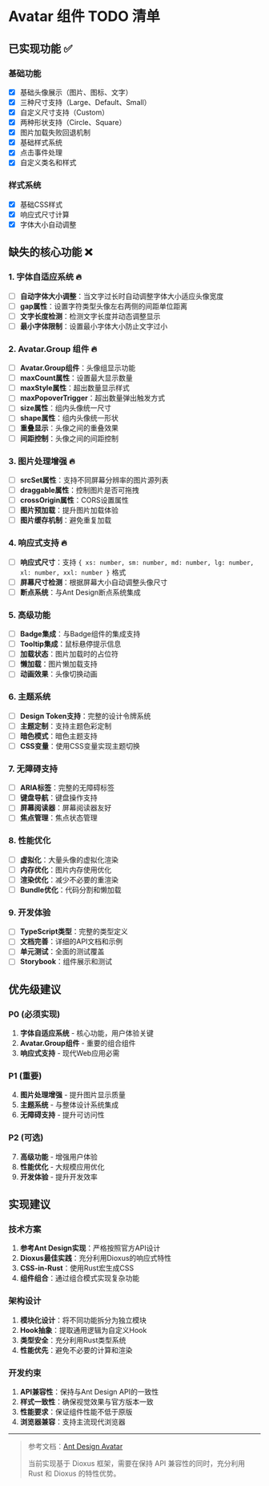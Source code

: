# Avatar 组件 TODO 清单

## 已实现功能 ✅

### 基础功能
- [x] 基础头像展示（图片、图标、文字）
- [x] 三种尺寸支持（Large、Default、Small）
- [x] 自定义尺寸支持（Custom）
- [x] 两种形状支持（Circle、Square）
- [x] 图片加载失败回退机制
- [x] 基础样式系统
- [x] 点击事件处理
- [x] 自定义类名和样式

### 样式系统
- [x] 基础CSS样式
- [x] 响应式尺寸计算
- [x] 字体大小自动调整

## 缺失的核心功能 ❌

### 1. 字体自适应系统 🔥
- [ ] **自动字体大小调整**：当文字过长时自动调整字体大小适应头像宽度
- [ ] **gap属性**：设置字符类型头像左右两侧的间距单位距离
- [ ] **文字长度检测**：检测文字长度并动态调整显示
- [ ] **最小字体限制**：设置最小字体大小防止文字过小

### 2. Avatar.Group 组件 🔥
- [ ] **Avatar.Group组件**：头像组显示功能
- [ ] **maxCount属性**：设置最大显示数量
- [ ] **maxStyle属性**：超出数量显示样式
- [ ] **maxPopoverTrigger**：超出数量弹出触发方式
- [ ] **size属性**：组内头像统一尺寸
- [ ] **shape属性**：组内头像统一形状
- [ ] **重叠显示**：头像之间的重叠效果
- [ ] **间距控制**：头像之间的间距控制

### 3. 图片处理增强 🔥
- [ ] **srcSet属性**：支持不同屏幕分辨率的图片源列表
- [ ] **draggable属性**：控制图片是否可拖拽
- [ ] **crossOrigin属性**：CORS设置属性
- [ ] **图片预加载**：提升图片加载体验
- [ ] **图片缓存机制**：避免重复加载

### 4. 响应式支持 🔥
- [ ] **响应式尺寸**：支持 `{ xs: number, sm: number, md: number, lg: number, xl: number, xxl: number }` 格式
- [ ] **屏幕尺寸检测**：根据屏幕大小自动调整头像尺寸
- [ ] **断点系统**：与Ant Design断点系统集成

### 5. 高级功能
- [ ] **Badge集成**：与Badge组件的集成支持
- [ ] **Tooltip集成**：鼠标悬停提示信息
- [ ] **加载状态**：图片加载时的占位符
- [ ] **懒加载**：图片懒加载支持
- [ ] **动画效果**：头像切换动画

### 6. 主题系统
- [ ] **Design Token支持**：完整的设计令牌系统
- [ ] **主题定制**：支持主题色彩定制
- [ ] **暗色模式**：暗色主题支持
- [ ] **CSS变量**：使用CSS变量实现主题切换

### 7. 无障碍支持
- [ ] **ARIA标签**：完整的无障碍标签
- [ ] **键盘导航**：键盘操作支持
- [ ] **屏幕阅读器**：屏幕阅读器友好
- [ ] **焦点管理**：焦点状态管理

### 8. 性能优化
- [ ] **虚拟化**：大量头像的虚拟化渲染
- [ ] **内存优化**：图片内存使用优化
- [ ] **渲染优化**：减少不必要的重渲染
- [ ] **Bundle优化**：代码分割和懒加载

### 9. 开发体验
- [ ] **TypeScript类型**：完整的类型定义
- [ ] **文档完善**：详细的API文档和示例
- [ ] **单元测试**：全面的测试覆盖
- [ ] **Storybook**：组件展示和测试

## 优先级建议

### P0 (必须实现)
1. **字体自适应系统** - 核心功能，用户体验关键
2. **Avatar.Group组件** - 重要的组合组件
3. **响应式支持** - 现代Web应用必需

### P1 (重要)
4. **图片处理增强** - 提升图片显示质量
5. **主题系统** - 与整体设计系统集成
6. **无障碍支持** - 提升可访问性

### P2 (可选)
7. **高级功能** - 增强用户体验
8. **性能优化** - 大规模应用优化
9. **开发体验** - 提升开发效率

## 实现建议

### 技术方案
1. **参考Ant Design实现**：严格按照官方API设计
2. **Dioxus最佳实践**：充分利用Dioxus的响应式特性
3. **CSS-in-Rust**：使用Rust宏生成CSS
4. **组件组合**：通过组合模式实现复杂功能

### 架构设计
1. **模块化设计**：将不同功能拆分为独立模块
2. **Hook抽象**：提取通用逻辑为自定义Hook
3. **类型安全**：充分利用Rust类型系统
4. **性能优先**：避免不必要的计算和渲染

### 开发约束
1. **API兼容性**：保持与Ant Design API的一致性
2. **样式一致性**：确保视觉效果与官方版本一致
3. **性能要求**：保证组件性能不低于原版
4. **浏览器兼容**：支持主流现代浏览器

---

> 参考文档：[Ant Design Avatar](https://ant.design/components/avatar/)
> 
> 当前实现基于 Dioxus 框架，需要在保持 API 兼容性的同时，充分利用 Rust 和 Dioxus 的特性优势。